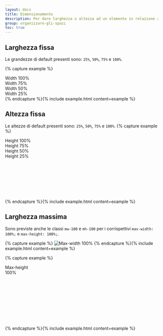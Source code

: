 ```yaml
---
layout: docs
title: Dimensionamento
description: Per dare larghezza o altezza ad un elemento in relazione al contenitore padre.
group: organizzare-gli-spazi
toc: true
---
```


## Larghezza fissa

Le grandezze di default presenti sono: `25%`, `50%`, `75%` e `100%`.

{% capture example %}

<div class="border">
  <div class="bg-primary text-white p-3 w-100">Width 100%</div>
  <div class="bg-primary text-white p-3 w-75">Width 75%</div>
  <div class="bg-primary text-white p-3 w-50">Width 50%</div>
  <div class="bg-primary text-white p-3 w-25">Width 25%</div>
</div>
{% endcapture %}{% include example.html content=example %}

## Altezza fissa

Le altezze di default presenti sono: `25%`, `50%`, `75%` e `100%`.
{% capture example %}

<div class="border d-flex" style="height: 200px;">
  <div class="bg-primary text-white text-center h-100 d-inline-block" style="width: 120px;">Height 100%</div>
  <div class="bg-primary text-white text-center h-75 d-inline-block" style="width: 120px;">Height 75%</div>
  <div class="bg-primary text-white text-center h-50 d-inline-block" style="width: 120px;">Height 50%</div>
  <div class="bg-primary text-white text-center h-25 d-inline-block" style="width: 120px;">Height 25%</div>
</div>
{% endcapture %}{% include example.html content=example %}

## Larghezza massima

Sono previste anche le classi `mw-100` e `mh-100` per i corrispettivi `max-width: 100%;` e `max-height: 100%;`.

{% capture example %}
<img class="mw-100" src="https://via.placeholder.com/64x64/ebebeb/808080/?text=Immagine" alt="Max-width 100%">
{% endcapture %}{% include example.html content=example %}

{% capture example %}

<div style="height: 200px;">
  <div class="bg-primary text-white mh-100" style="width: 100px; height: 200px;">Max-height 100%</div>
</div>
{% endcapture %}{% include example.html content=example %}
